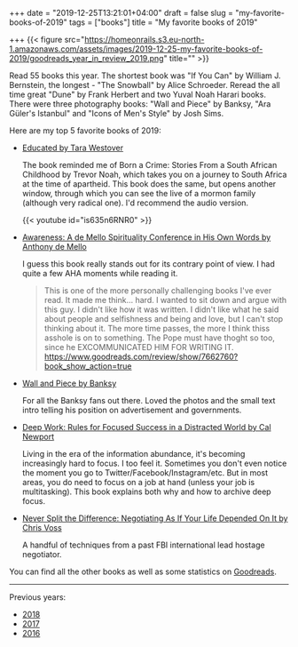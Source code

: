 +++
date = "2019-12-25T13:21:01+04:00"
draft = false
slug = "my-favorite-books-of-2019"
tags = ["books"]
title = "My favorite books of 2019"

+++
{{< figure src="https://homeonrails.s3.eu-north-1.amazonaws.com/assets/images/2019-12-25-my-favorite-books-of-2019/goodreads_year_in_review_2019.png" title="" >}}

Read 55 books this year. The shortest book was "If You Can" by William J.
Bernstein, the longest - "The Snowball" by Alice Schroeder. Reread the all time
great "Dune" by Frank Herbert and two Yuval Noah Harari books. There were three
photography books: "Wall and Piece" by Banksy, "Ara Güler's Istanbul" and
"Icons of Men's Style" by Josh Sims.

<!--more-->

Here are my top 5 favorite books of 2019:

- [Educated by Tara Westover](https://www.goodreads.com/book/show/35133922-educated)

  The book reminded me of Born a Crime: Stories From a South African Childhood
  by Trevor Noah, which takes you on a journey to South Africa at the time of
  apartheid. This book does the same, but opens another window, through which
  you can see the live of a mormon family (although very radical one).
  I'd recommend the audio version.

  {{< youtube id="is635n6RNR0" >}}

- [Awareness: A de Mello Spirituality Conference in His Own Words by Anthony de Mello](https://www.goodreads.com/book/show/94318.Awareness)

  I guess this book really stands out for its contrary point of view. I had
  quite a few AHA moments while reading it.

  > This is one of the more personally challenging books I've ever read. It
  made me think... hard. I wanted to sit down and argue with this guy. I didn't
  like how it was written. I didn't like what he said about people and
  selfishness and being and love, but I can't stop thinking about it. The more
  time passes, the more I think thiss asshole is on to something. The Pope must
  have thoght so too, since he EXCOMMUNICATED HIM FOR WRITING IT.
  https://www.goodreads.com/review/show/7662760?book_show_action=true

- [Wall and Piece by Banksy](https://www.goodreads.com/book/show/51250.Wall_and_Piece)

  For all the Banksy fans out there. Loved the photos and the small text intro
  telling his position on advertisement and governments.

- [Deep Work: Rules for Focused Success in a Distracted World by Cal Newport](https://www.goodreads.com/book/show/25744928-deep-work)

  Living in the era of the information abundance, it's becoming increasingly
  hard to focus. I too feel it. Sometimes you don't even notice the moment you
  go to Twitter/Facebook/Instagram/etc. But in most areas, you do need to focus
  on a job at hand (unless your job is multitasking). This book explains both
  why and how to archive deep focus.

- [Never Split the Difference: Negotiating As If Your Life Depended On It by Chris Voss](https://www.goodreads.com/book/show/26156469-never-split-the-difference)

  A handful of techniques from a past FBI international lead hostage negotiator.

You can find all the other books as well as some statistics on
[Goodreads](https://www.goodreads.com/user/year_in_books/2019/24729949).

---

Previous years:

- [2018](/2019/01/my-favorite-books-of-2018/)
- [2017](/2017/12/my-favorite-books-of-2017)
- [2016](/2017/01/best-books-of-2016/)
